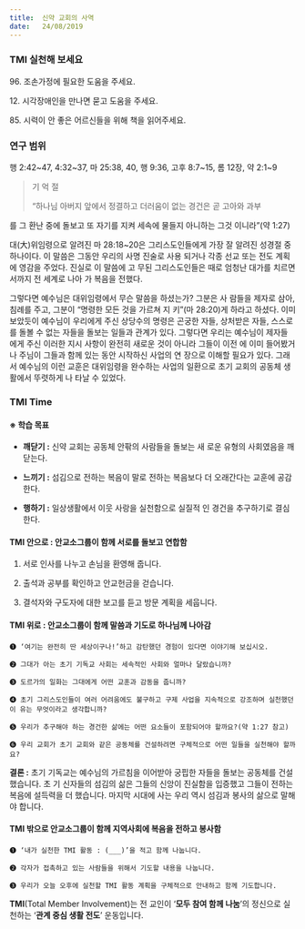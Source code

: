 ```yaml
---
title:  신약 교회의 사역
date:   24/08/2019
---
```


### TMI 실천해 보세요
96\. 조손가정에 필요한 도움을 주세요.

12\. 시각장애인을 만나면 묻고 도움을 주세요.

85\. 시력이 안 좋은 어르신들을 위해 책을 읽어주세요.

### 연구 범위
행 2:42~47, 4:32~37, 마 25:38, 40, 행 9:36, 고후 8:7~15, 롬 12장, 약 2:1~9

> <p>기 억 절</p>
> “하나님 아버지 앞에서 정결하고 더러움이 없는 경건은 곧 고아와 과부
  를 그 환난 중에 돌보고 또 자기를 지켜 세속에 물들지 아니하는 그것
  이니라”(약 1:27)

대(大)위임령으로 알려진 마 28:18~20은 그리스도인들에게 가장 잘
알려진 성경절 중 하나이다. 이 말씀은 그동안 우리의 사명 진술로 사용
되거나 각종 선교 또는 전도 계획에 영감을 주었다. 진실로 이 말씀에 고
무된 그리스도인들은 때로 엄청난 대가를 치르면서까지 전 세계로 나아
가 복음을 전했다.

그렇다면 예수님은 대위임령에서 무슨 말씀을 하셨는가? 그분은 사
람들을 제자로 삼아, 침례를 주고, 그분이 “명령한 모든 것을 가르쳐 지
키”(마 28:20)게 하라고 하셨다. 이미 보았듯이 예수님이 우리에게 주신
상당수의 명령은 곤궁한 자들, 상처받은 자들, 스스로를 돌볼 수 없는
자들을 돌보는 일들과 관계가 있다. 그렇다면 우리는 예수님이 제자들
에게 주신 이러한 지시 사항이 완전히 새로운 것이 아니라 그들이 이전
에 이미 들어봤거나 주님이 그들과 함께 있는 동안 시작하신 사업의 연
장으로 이해할 필요가 있다. 그래서 예수님의 이런 교훈은 대위임령을
완수하는 사업의 일환으로 초기 교회의 공동체 생활에서 뚜렷하게 나
타날 수 있었다.

### TMI Time

#### ※ 학습 목표

- **깨닫기 :** 신약 교회는 공동체 안팎의 사람들을 돌보는 새
로운 유형의 사회였음을 깨닫는다.

- **느끼기 :** 섬김으로 전하는 복음이 말로 전하는 복음보다
더 오래간다는 교훈에 공감한다.

- **행하기 :** 일상생활에서 이웃 사랑을 실천함으로 실질적
인 경건을 추구하기로 결심한다.

#### TMI 안으로 : 안교소그룹이 함께 서로를 돌보고 연합함

1. 서로 인사를 나누고
손님을 환영해 줍니다.

2. 출석과 공부를 확인하고
안교헌금을 걷습니다.

3. 결석자와 구도자에
대한 보고를 듣고
방문 계획을 세웁니다.

#### TMI 위로 : 안교소그룹이 함께 말씀과 기도로 하나님께 나아감

`➊ ‘여기는 완전히 딴 세상이구나!’하고 감탄했던 경험이 있다면 이야기해 보십시오.`

`➋ 그대가 아는 초기 기독교 사회는 세속적인 사회와 얼마나 달랐습니까?`

`➌ 도르가의 일화는 그대에게 어떤 교훈과 감동을 줍니까?`

`➍ 초기 그리스도인들이 여러 어려움에도 불구하고 구제 사업을 지속적으로 강조하며 실천했던 이
유는 무엇이라고 생각합니까?`

`➎ 우리가 추구해야 하는 경건한 삶에는 어떤 요소들이 포함되어야 할까요?(약 1:27 참고)`

`➏ 우리 교회가 초기 교회와 같은 공동체를 건설하려면 구체적으로 어떤 일들을 실천해야 할까요?`

**결론 :** 초기 기독교는 예수님의 가르침을 이어받아 궁핍한 자들을 돌보는 공동체를 건설했습니다. 초
기 신자들의 섬김의 삶은 그들의 신앙이 진실함을 입증했고 그들이 전하는 복음에 설득력을 더
했습니다. 마지막 시대에 사는 우리 역시 섬김과 봉사의 삶으로 말해야 합니다.

#### TMI 밖으로 안교소그룹이 함께 지역사회에 복음을 전하고 봉사함

`➊ ‘내가 실천한 TMI 활동 : (___)’을 적고 함께 나눕니다.`

`➋ 각자가 접촉하고 있는 사람들을 위해서 기도할 내용을 나눕니다.`

`➌ 우리가 오늘 오후에 실천할 TMI 활동 계획을 구체적으로 안내하고 함께 기도합니다.`

**TMI**(Total Member Involvement)는 전 교인이 ‘**모두 참여 함께 나눔**’의 정신으로 실천하는 ‘**관계 중심 생활 전도**’ 운동입니다.